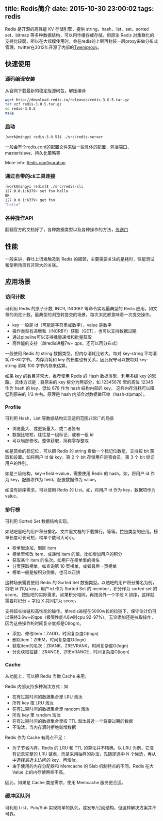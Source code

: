 title: Redis简介
date: 2015-10-30 23:00:02
tags: redis
---
Redis 是开源的高性能 KV 存储引擎，提供 string、hash、list、set、sorted set、bitmap 等多种数据结构，可以用作缓存或存储。但原生 Redis 对集群化的支持比较弱，所以在大规模使用时，会在redis的上层再封装一层proxy来做分布式管理，twitter在2012年开源了内部的[Twemproxy](https://github.com/twitter/twemproxy)。

## 快速使用

### 源码编译安装

从官网下载最新的稳定版源码包，解压编译
``` bash
wget http://download.redis.io/releases/redis-3.0.5.tar.gz
tar xzf redis-3.0.5.tar.gz
cd redis-3.0.5
make
```

### 启动

``` bash
[work@mingyi redis-3.0.5]$ ./src/redis-server
```
一般会有个redis.conf的配置文件来做一些具体的配置，包括端口、master/slave、持久化策略等

More info: [Redis configuration](http://redis.io/topics/config)

### 通过自带的cli工具连接

``` bash
[work@mingyi redis]$ ./src/redis-cli
127.0.0.1:6379> set foo hello
OK
127.0.0.1:6379> get foo
"hello"
```

### 各种操作API

翻翻官方的文档好了，各种数据类型以及各种操作的方法，[传送门](http://redis.io/commands)

## 性能

一般来讲，吞吐上很难触及到 Redis 的瓶颈，主要需要关注的是耗时，性能测试和使用场景有非常大的关联。

## 应用场景

### 访问计数

可利用 Redis 的原子计数, INCR, INCRBY 等命令实现最典型的 Redis 应用。如文章的浏览计数，最典型的浏览转提交的场景，每次浏览都意味着一次提交操作。

* key 一般是 id（可能是字符串或数字），value 是数字
* 操作类型有递增和（INCRBY）获取（GET），也可以支持数据过期
* 通过pipeline可以支持批量递增和批量获取
* 高性能的支持（单redis进程7w+ qps，还可以再分布式）

一般使用 Redis 的 string 数据类型。但内存消耗比较大，每对 key-string 平均消耗70-80字节。 内存消耗和 key 的长度也有关系，因此保守可以按每对 key-string 消耗 100 字节内存来估算。

如果 key 的数目非常大，推荐使用 Redis 的 Hash 数据类型，利用多级 key 的思路。 具体方式是：将原来的 key 拆分为两部分，如 12345678 里的高位 12345 作为 hash 的 key，低位 678 作为 hash 结构内部的 key。 这样内存消耗可以降低到原来的 1/3 左右。原理是 hash 内部会对数据做压缩（hash-zipmap）。

### Profile

可利用 Hash，List 等数据结构实现适用范围非常广的场景

* 浏览量大、或更新量大、或二者皆有
* 数据比较短，往往是一组标记、或者一组 id
* 可以局部修改，整体获取，简称零存整取

如是简单的标记位，可以把 Redis 的 string 看做一个标记位数组，支持按 bit 获取和设置。如将用户 id 做 key，第 2 个 bit 存储用户是否会员，第 3 个 bit 标记用户的性别。

如是三级结构，key->field->value，需要使用 Redis 的 hash。如，将用户 id 作为 key，配置项作为 field，配置数据作为 value。

如没有排序需求，可以使用 Redis 的 List。如，将用户 id 作为 key，数据项作为 value。

### 排行榜

可利用 Sorted Set 数据结构实现。

如贴吧里吧的用户积分排名、文库里文档的下载排行，等等。拉链类型的应用。榜单长度可长可短，榜单个数可大可小。

* 榜单里添加、删除 item
* 榜单里修改 item、或递增 item 的值。比如增加用户的积分
* 获取某个 item 的名次。如用户在榜单里的排名
* 分页获取榜单。如查询第 10 页榜单，或者最后一页榜单
* 榜单一般是按积分倒排，也可以正排

这种场景需要使用 Redis 的 Sorted Set 数据类型。以贴吧的用户积分排名为例，将吧 id 作为 key，用户 id 作为 Sorted Set 的 member，积分作为 sorted set 的 score。 按贴吧的实际需求，如果积分相同，再按另外一个字段 X 排序，这样就需要将积分 + 字段 X 共同拼为 score。

支持超长拉链和高性能的操作。单redis进程在5000w长的拉链下，保守估计仍可以保持3.6w+的qps（极限性能4.8w时cpu 92-97%）。无论添加还是拉取操作，因为这些操作的时间复杂度都是O(logn)。

* 添加、修改item：ZADD，时间复杂度O(logn)
* 删除item：ZREM，时间复杂度O(logn)
* 获取item的名次：ZRANK、ZREVRANK，时间复杂度O(logn)
* 分页获取拉链：ZRANGE、ZREVRANGE，时间复杂度O(logn)

### Cache

从功能上，可以把 Redis 当做 Cache 来用。

Redis 内部支持多种淘汰方式：如

* 在有过期时间的数据集合里 LRU 淘汰
* 所有 key 按 LRU 淘汰
* 在有过期时间的数据集合里 random 淘汰
* 所有 key 里 random 淘汰
* 在有过期时间的数据集合里按 TTL 淘汰最近一个将要过期的数据
* 不淘汰，当内存满时拒绝新增数据

Redis 作为 Cache 有两点不足：

+ 为了节省内存，Redis 的 LRU 和 TTL 的算法并不精确。以 LRU 为例，它没有记录完整的 LRU 链表，而是采用抽样的办法，先随即选中 N 个候选，再从中选择最近未访问的 key，再淘汰。
+ 由于使用的内存分配器和 Memcache 的 Slab 机制特点的不同，Redis 在大 Value 上的内存使用率不高。

因此，如果是 Cache 类是需求，使用 Memcache 服务更合适。

### 缓冲区队列

可利用 List，Pub/Sub 实现简单的队列，或发布/订阅结构，但这种解决方案并不可靠。
